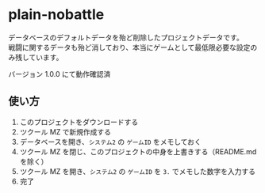 # plain-nobattle

データベースのデフォルトデータを殆ど削除したプロジェクトデータです。  
戦闘に関するデータも殆ど消しており、本当にゲームとして最低限必要な設定のみ残しています。

バージョン 1.0.0 にて動作確認済

## 使い方

1. このプロジェクトをダウンロードする
2. ツクール MZ で新規作成する
3. データベースを開き、`システム2` の `ゲームID` をメモしておく
4. ツクール MZ を閉じ、このプロジェクトの中身を上書きする（README.md を除く）
5. ツクール MZ を開き、`システム2` の `ゲームID` を `3.` でメモした数字を入力する
6. 完了

